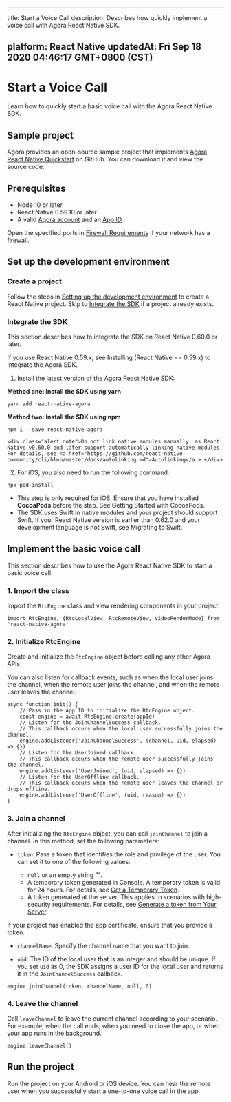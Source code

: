 
---
title: Start a Voice Call
description: Describes how quickly implement a voice call with Agora React Native SDK.

platform: React Native
updatedAt: Fri Sep 18 2020 04:46:17 GMT+0800 (CST)
---
# Start a Voice Call
Learn how to quickly start a basic voice call with the Agora React Native SDK.

## Sample project

Agora provides an open-source sample project that implements [Agora React Native Quickstart](https://github.com/AgoraIO-Community/Agora-RN-Quickstart) on GitHub. You can download it and view the source code.

## Prerequisites

- Node 10 or later 
- React Native 0.59.10 or later
- A valid [Agora account](https://docs.agora.io/en/Agora%20Platform/sign_in_and_sign_up) and an [App ID](https://docs.agora.io/en/Agora%20Platform/token?platform=All%20Platforms#get-an-app-id)

<div class="alert note">Open the specified ports in <a href="https://docs.agora.io/en/Agora%20Platform/firewall?platform=All%20Platforms">Firewall Requirements</a> if your network has a firewall.</div>

## Set up the development environment

### Create a project

Follow the steps in [Setting up the development environment](https://reactnative.dev/docs/environment-setup) to create a React Native project. Skip to <a href="#integration">Integrate the SDK</a> if a project already exists.

### Integrate the SDK<a name="integration"></a>

This section describes how to integrate the SDK on React Native 0.60.0 or later.

<div class="alert note">If you use React Native 0.59.x, see <a href="https://github.com/AgoraIO-Community/react-native-agora/blob/master/README.md#installing-react-native--059x">Installing (React Native == 0.59.x)</a > to integrate the Agora SDK.</div>

1. Install the latest version of the Agora React Native SDK:

 **Method one: Install the SDK using yarn**
```
yarn add react-native-agora
```

 **Method two: Install the SDK using npm**
 ```
 npm i --save react-native-agora
 ```

	<div class="alert note">Do not link native modules manually, as React Native v0.60.0 and later support automatically linking native modules. For details, see <a href="https://github.com/react-native-community/cli/blob/master/docs/autolinking.md">Autolinking</a >.</div>
  
2. For iOS, you also need to run the following command:
```
npx pod-install
```

 <div class="alert note"><ul><li>This step is only required for iOS. Ensure that you have installed <b>CocoaPods</b> before the step. See <a href="https://guides.cocoapods.org/using/getting-started.html#getting-started">Getting Started with CocoaPods</a >.</li><li>The SDK uses Swift in native modules and your project should support Swift. If your React Native version is earlier than 0.62.0 and your development language is not Swift, see <a href="https://github.com/AgoraIO-Community/react-native-agora/blob/master/docs/v3/installation.ios.md#step-1-migrating-to-swift">Migrating to Swift</a >.</li></ul></div>



## Implement the basic voice call

This section describes how to use the Agora React Native SDK to start a basic voice call.

### 1. Import the class

Import the `RtcEngine` class and view rendering components in your project.

```
import RtcEngine, {RtcLocalView, RtcRemoteView, VideoRenderMode} from 'react-native-agora'
```

### 2. Initialize RtcEngine

Create and initialize the `RtcEngine` object before calling any other Agora APIs.

You can also listen for callback events, such as when the local user joins the channel, when the remote user joins the channel, and when the remote user leaves the channel. 

```
async function init() {
    // Pass in the App ID to initialize the RtcEngine object.
    const engine = await RtcEngine.create(appId)
    // Listen for the JoinChannelSuccess callback.
    // This callback occurs when the local user successfully joins the channel.
    engine.addListener('JoinChannelSuccess', (channel, uid, elapsed) => {})
    // Listen for the UserJoined callback.
    // This callback occurs when the remote user successfully joins the channel.
    engine.addListener('UserJoined', (uid, elapsed) => {})
    // Listen for the UserOffline callback.
    // This callback occurs when the remote user leaves the channel or drops offline.
    engine.addListener('UserOffline', (uid, reason) => {})
}
```

### 3. Join a channel

After initializing the `RtcEngine` object, you can call `joinChannel` to join a channel. In this method, set the following parameters:

- `token`: Pass a token that identifies the role and privilege of the user. You can set it to one of the following values:

  - `null` or an empty string "".
  - A temporary token generated in Console. A temporary token is valid for 24 hours. For details, see [Get a Temporary Token](https://docs.agora.io/en/Agora%20Platform/token#get-a-temporary-token).
  - A token generated at the server. This applies to scenarios with high-security requirements. For details, see [Generate a token from Your Server](https://docs.agora.io/en/Interactive%20Broadcast/token_server).
  
 <div class="alert note">If your project has enabled the app certificate, ensure that you provide a token.</div>

- `channelName`: Specify the channel name that you want to join.

- `uid`: The ID of the local user that is an integer and should be unique. If you set `uid` as 0, the SDK assigns a user ID for the local user and returns it in the `JoinChannelSuccess` callback.

```
engine.joinChannel(token, channelName, null, 0)
```

### 4. Leave the channel

Call `leaveChannel` to leave the current channel according to your scenario. For example, when the call ends, when you need to close the app, or when your app runs in the background.

```
engine.leaveChannel()
```

## Run the project

Run the project on your Android or iOS device. You can hear the remote user when you successfully start a one-to-one voice call in the app.
